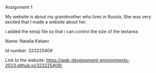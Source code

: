 Assignment 1 
 
My website is about my grandmother who lives in Russia,
She was very excited that I made a website about her.

i added the emoji file so that i can control the size of the textarea. 

Name: Natalia Kataev

Id number: 323225409

Link to the website: https://web-development-environments-2023.github.io/323225409/



